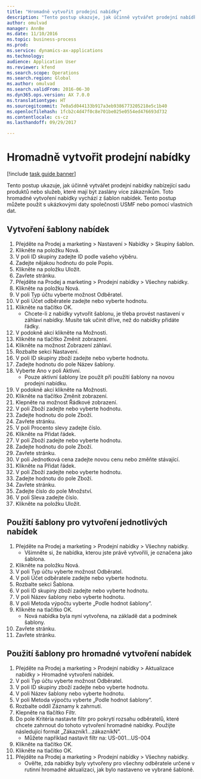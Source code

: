 ```yaml
--- 
title: "Hromadně vytvořit prodejní nabídky"
description: "Tento postup ukazuje, jak účinně vytvářet prodejní nabídky nabízející sadu produktů nebo služeb, které mají být zaslány více zákazníkům."
author: omulvad
manager: AnnBe
ms.date: 11/10/2016
ms.topic: business-process
ms.prod: 
ms.service: dynamics-ax-applications
ms.technology: 
audience: Application User
ms.reviewer: kfend
ms.search.scope: Operations
ms.search.region: Global
ms.author: omulvad
ms.search.validFrom: 2016-06-30
ms.dyn365.ops.version: AX 7.0.0
ms.translationtype: HT
ms.sourcegitcommit: 7e0a5d044133b917a3eb9386773205218e5c1b40
ms.openlocfilehash: 1fcb2c4d47f0c8e701be025e0554ed476693d732
ms.contentlocale: cs-cz
ms.lasthandoff: 09/29/2017

---
```

# <a name="mass-create-sales-quotations"></a>Hromadně vytvořit prodejní nabídky

[!include [task guide banner](../../includes/task-guide-banner.md)]

Tento postup ukazuje, jak účinně vytvářet prodejní nabídky nabízející sadu produktů nebo služeb, které mají být zaslány více zákazníkům. Toto hromadné vytvoření nabídky vychází z šablon nabídek. Tento postup můžete použít s ukázkovými daty společnosti USMF nebo pomocí vlastních dat.


## <a name="create-a-quotation-template"></a>Vytvoření šablony nabídek
1. Přejděte na Prodej a marketing > Nastavení > Nabídky > Skupiny šablon.
2. Klikněte na položku Nová.
3. V poli ID skupiny zadejte ID podle vašeho výběru.
4. Zadejte nějakou hodnotu do pole Popis.
5. Klikněte na položku Uložit.
6. Zavřete stránku.
7. Přejděte na Prodej a marketing > Prodejní nabídky > Všechny nabídky.
8. Klikněte na položku Nová.
9. V poli Typ účtu vyberte možnost Odběratel.
10. V poli Účet odběratele zadejte nebo vyberte hodnotu.
11. Klikněte na tlačítko OK.
    * Chcete-li z nabídky vytvořit šablonu, je třeba provést nastavení v záhlaví nabídky. Musíte tak učinit dříve, než do nabídky přidáte řádky.   
12. V podokně akcí klikněte na Možnosti.
13. Klikněte na tlačítko Změnit zobrazení.
14. Klikněte na možnost Zobrazení záhlaví.
15. Rozbalte sekci Nastavení.
16. V poli ID skupiny zboží zadejte nebo vyberte hodnotu.
17. Zadejte hodnotu do pole Název šablony.
18. Vyberte Ano v poli Aktivní.
    * Pouze aktivní šablony lze použít při použití šablony na novou prodejní nabídku.  
19. V podokně akcí klikněte na Možnosti.
20. Klikněte na tlačítko Změnit zobrazení.
21. Klepněte na možnost Řádkové zobrazení.
22. V poli Zboží zadejte nebo vyberte hodnotu.
23. Zadejte hodnotu do pole Zboží.
24. Zavřete stránku.
25. V poli Procento slevy zadejte číslo.
26. Klikněte na Přidat řádek.
27. V poli Zboží zadejte nebo vyberte hodnotu.
28. Zadejte hodnotu do pole Zboží.
29. Zavřete stránku.
30. V poli Jednotková cena zadejte novou cenu nebo změňte stávající.
31. Klikněte na Přidat řádek.
32. V poli Zboží zadejte nebo vyberte hodnotu.
33. Zadejte hodnotu do pole Zboží.
34. Zavřete stránku.
35. Zadejte číslo do pole Množství.
36. V poli Sleva zadejte číslo.
37. Klikněte na položku Uložit.

## <a name="apply-the-template-to-create-a-single-quotation"></a>Použití šablony pro vytvoření jednotlivých nabídek
1. Přejděte na Prodej a marketing > Prodejní nabídky > Všechny nabídky.
    * Všimněte si, že nabídka, kterou jste právě vytvořili, je označena jako šablona.  
2. Klikněte na položku Nová.
3. V poli Typ účtu vyberte možnost Odběratel.
4. V poli Účet odběratele zadejte nebo vyberte hodnotu.
5. Rozbalte sekci Šablona.
6. V poli ID skupiny zboží zadejte nebo vyberte hodnotu.
7. V poli Název šablony nebo vyberte hodnotu.
8. V poli Metoda výpočtu vyberte „Podle hodnot šablony“.
9. Klikněte na tlačítko OK.
    * Nová nabídka byla nyní vytvořena, na základě dat a podmínek šablony.  
10. Zavřete stránku.
11. Zavřete stránku.

## <a name="apply-the-template-to-mass-create-quotations"></a>Použití šablony pro hromadné vytvoření nabídek
1. Přejděte na Prodej a marketing > Prodejní nabídky > Aktualizace nabídky > Hromadné vytvoření nabídek.
2. V poli Typ účtu vyberte možnost Odběratel.
3. V poli ID skupiny zboží zadejte nebo vyberte hodnotu.
4. V poli Název šablony nebo vyberte hodnotu.
5. V poli Metoda výpočtu vyberte „Podle hodnot šablony“.
6. Rozbalte oddíl Záznamy k zahrnutí.
7. Klepněte na tlačítko Filtr.
8. Do pole Kritéria nastavte filtr pro pokrytí rozsahu odběratelů, které chcete zahrnout do tohoto vytvoření hromadné nabídky. Použijte následující formát „Zákazník1…zákazníkN“.
    * Můžete například nastavit filtr na: US-001…US-004  
9. Klikněte na tlačítko OK.
10. Klikněte na tlačítko OK.
11. Přejděte na Prodej a marketing > Prodejní nabídky > Všechny nabídky.
    * Ověřte, zda nabídky byly vytvořeny pro všechny odběratele určené v rutinní hromadné aktualizaci, jak bylo nastaveno ve vybrané šabloně.  


